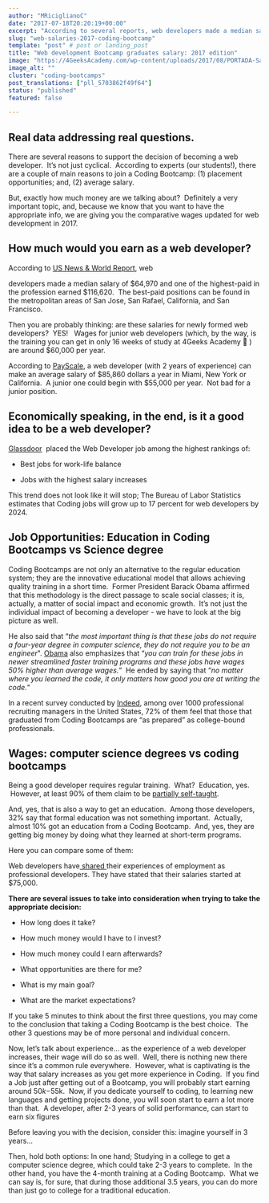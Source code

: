 ```yaml
---
author: "MRiciglianoC"
date: "2017-07-18T20:20:19+00:00"
excerpt: "According to several reports, web developers made a median salary of $64,970. Graduates from a Bootcamp are earning around $50k-$55k per year."
slug: "web-salaries-2017-coding-bootcamp"
template: "post" # post or landing_post
title: "Web development Bootcamp graduates salary: 2017 edition"
image: "https://4GeeksAcademy.com/wp-content/uploads/2017/08/PORTADA-Salary.jpg"
image_alt: ""
cluster: "coding-bootcamps"
post_translations: ["pll_5703862f49f64"]
status: "published"
featured: false

---
```


## **Real data addressing real questions.**


There are several reasons to support the decision of becoming a web developer.  It’s not just cyclical.  According to experts (our students!), there are a couple of main reasons to join a Coding Bootcamp: (1) placement opportunities; and, (2) average salary.

But, exactly how much money are we talking about?  Definitely a very important topic, and, because we know that you want to have the appropriate info, we are giving you the comparative wages updated for web development in 2017.


## How much would you earn as a web developer?


According to [US News & World Report](https://money.usnews.com/careers/best-jobs/web-developer/salary), web

developers made a median salary of $64,970 and one of the highest-paid in the profession earned $116,620.  The best-paid positions can be found in the metropolitan areas of San Jose, San Rafael, California, and San Francisco.

Then you are probably thinking: are these salaries for newly formed web developers?  YES!   Wages for junior web developers (which, by the way, is the training you can get in only 16 weeks of study at 4Geeks Academy 🙂 ) are around $60,000 per year.

According to [PayScale](https://www.payscale.com/research/US/Skill=Web_Development/Salary), a web developer (with 2 years of experience) can make an average salary of $85,860 dollars a year in Miami, New York or California.  A junior one could begin with $55,000 per year.  Not bad for a junior position.


## Economically speaking, in the end, is it a good idea to be a web developer?


[Glassdoor](https://www.bls.gov/oes/current/oes151134.htm)  placed the Web Developer job among the highest rankings of:



 	
  * Best jobs for work-life balance

 	
  * Jobs with the highest salary increases


This trend does not look like it will stop; The Bureau of Labor Statistics estimates that Coding jobs will grow up to 17 percent for web developers by 2024.


## Job Opportunities: Education in Coding Bootcamps vs Science degree


Coding Bootcamps are not only an alternative to the regular education system; they are the innovative educational model that allows achieving quality training in a short time.  Former President Barack Obama affirmed that this methodology is the direct passage to scale social classes; it is, actually, a matter of social impact and economic growth.  It’s not just the individual impact of becoming a developer - we have to look at the big picture as well.

He also said that “_the most important thing is that these jobs do not require a four-year degree in computer science, they do not require you to be an engineer_". [Obama](https://Https://www.youtube.com/watch?v=wGFsNA5Hw2s) also emphasizes that “_you can train for these jobs in newer streamlined faster training programs and these jobs have wages 50% higher than average wages._“  He ended by saying that “_no matter where you learned the code, it only matters how good you are at writing the code._“

In a recent survey conducted by [Indeed](https://https://blog.indeed.com/2017/05/02/what-employers-think-about-coding-bootcamp/), among over 1000 professional recruiting managers in the United States, 72% of them feel that those that graduated from Coding Bootcamps are “as prepared” as college-bound professionals.


## Wages: computer science degrees vs coding bootcamps


Being a good developer requires regular training.  What?  Education, yes.  However, at least 90% of them claim to be [partially self-taught](https://insights.stackoverflow.com/survey/2017#education).

And, yes, that is also a way to get an education.  Among those developers, 32% say that formal education was not something important.  Actually, almost 10% got an education from a Coding Bootcamp.  And, yes, they are getting big money by doing what they learned at short-term programs.

Here you can compare some of them:

Web developers have[ shared ](https://www.reddit.com/r/cscareerquestions/comments/4bu060/programming_bootcamp_graduates_salary_thread_2016/?st=j506fxw1&sh=c837883e)their experiences of employment as professional developers. They have stated that their salaries started at $75,000.

**There are several issues to take into consideration when trying to take the appropriate decision:**



 	
  * How long does it take?

 	
  * How much money would I have to I invest?

 	
  * How much money could I earn afterwards?

 	
  * What opportunities are there for me?

 	
  * What is my main goal?

 	
  * What are the market expectations?


If you take 5 minutes to think about the first three questions, you may come to the conclusion that taking a Coding Bootcamp is the best choice.  The other 3 questions may be of more personal and individual concern.

Now, let’s talk about experience… as the experience of a web developer increases, their wage will do so as well.  Well, there is nothing new there since it’s a common rule everywhere.  However, what is captivating is the way that salary increases as you get more experience in Coding.  If you find a Job just after getting out of a Bootcamp, you will probably start earning around $50k-$55k.  Now, if you dedicate yourself to coding, to learning new languages and getting projects done, you will soon start to earn a lot more than that.  A developer, after 2-3 years of solid performance, can start to earn six figures

Before leaving you with the decision, consider this: imagine yourself in 3 years...

Then, hold both options: In one hand; Studying in a college to get a computer science degree, which could take 2-3 years to complete.  In the other hand, you have the 4-month training at a Coding Bootcamp.  What we can say is, for sure, that during those additional 3.5 years, you can do more than just go to college for a traditional education.


